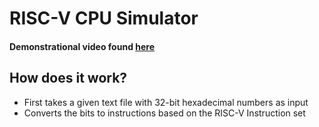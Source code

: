 # RISC-V CPU Simulator

#### Demonstrational video found [here](https://www.youtube.com/watch?v=dQw4w9WgXcQ)

## How does it work?
- First takes a given text file with 32-bit hexadecimal numbers as input
- Converts the bits to instructions based on the RISC-V Instruction set 
